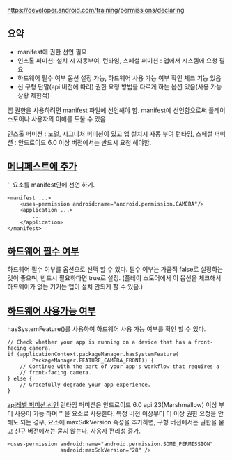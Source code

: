https://developer.android.com/training/permissions/declaring


## 요약
- manifest에 권한 선언 필요
- 인스톨 퍼미션: 설치 시 자동부여, 런타임, 스페셜 퍼미션 : 앱에서 시스템에 요청 필요
- 하드웨어 필수 여부 옵션 설정 가능, 하드웨어 사용 가능 여부 확인 체크 기능 있음
- 신 구형 단말(api 버전에 따라) 권한 요청 방법을 다르게 하는 옵션 있음(사용 가능 상황 제한적)


앱 권한을 사용하려면 manifest 파일에 선언해야 함.
manifest에 선언함으로써 플레이스토어나 사용자의 이해를 도울 수 있음

인스톨 퍼미션 : 노멀, 시그니처 퍼미션이 있고 앱 설치시 자동 부여
런타임, 스페셜 퍼미션  : 안드로이드 6.0 이상 버전에서는 반드시 요청 해야함. 


## [메니페스트에 추가](https://developer.android.com/training/permissions/declaring#add-to-manifest)

'<uses-permission>' 요소를 manifest안에 선언 하기.

```
<manifest ...>
    <uses-permission android:name="android.permission.CAMERA"/>
    <application ...>
        ...
    </application>
</manifest>
```

## [하드웨어 필수 여부](https://developer.android.com/training/permissions/declaring#hardware-optional)
하드웨어 필수 여부를 옵션으로 선택 할 수 있다. 필수 여부는 가급적 false로 설정하는 것이 좋으며, 반드시 필요하다면 true로 설정.
(플레이 스토어에서 이 옵션을 체크해서 하드웨어가 없는 기기는 앱이 설치 안되게 할 수 있음.)

## [하드웨어 사용가능 여부](https://developer.android.com/training/permissions/declaring#determine-hardware-availability)
hasSystemFeature()를 사용하여 하드웨어 사용 가능 여부를 확인 할 수 있다.
```
// Check whether your app is running on a device that has a front-facing camera.
if (applicationContext.packageManager.hasSystemFeature(
        PackageManager.FEATURE_CAMERA_FRONT)) {
    // Continue with the part of your app's workflow that requires a
    // front-facing camera.
} else {
    // Gracefully degrade your app experience.
}
```

[api레벨 퍼미션 선언](https://developer.android.com/training/permissions/declaring#declare-by-api-level)
런타임 퍼미션은 안드로이드 6.0 api 23(Marshmallow) 이상 부터 사용이 가능 하며 '<uses-permission-sdk-23>' 을 요소로 사용한다.
특정 버전 이상부터 더 이상 권한 요청을 안해도 되는 경우, <uses-permission> 요소에 maxSdkVersion 속성을 추가하면, 구형 버전에서는 권한을 묻고
신규 버전에서는 묻지 않는다. 사용자 편리성 증가.
```
<uses-permission android:name="android.permission.SOME_PERMISSION"
                 android:maxSdkVersion="28" />
```